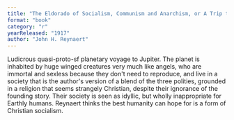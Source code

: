 ```yaml
---
title: "The Eldorado of Socialism, Communism and Anarchism, or A Trip to the Planet Jupiter"
format: "book"
category: "r"
yearReleased: "1917"
author: "John H. Reynaert"
---
```

Ludicrous quasi-proto-sf planetary voyage to Jupiter. The planet is inhabited by huge winged creatures very much like angels, who are immortal and sexless because they don't need to reproduce, and live in a society that is the author's version of a blend of the three polities, grounded in a religion that seems strangely Christian, despite their ignorance of the founding story. Their society is seen as idyllic, but wholly inappropriate for Earthly humans. Reynaert thinks the best humanity can hope for is a form of Christian socialism.

